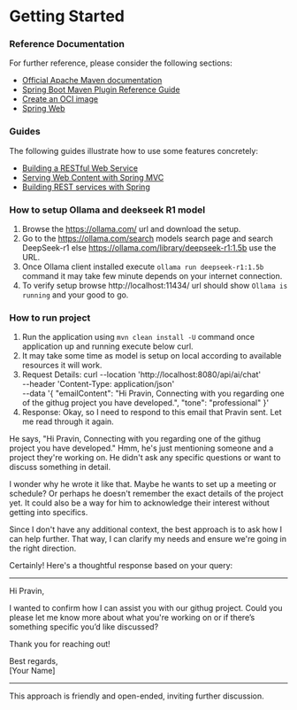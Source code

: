 # Getting Started

### Reference Documentation
For further reference, please consider the following sections:

* [Official Apache Maven documentation](https://maven.apache.org/guides/index.html)
* [Spring Boot Maven Plugin Reference Guide](https://docs.spring.io/spring-boot/3.4.4/maven-plugin)
* [Create an OCI image](https://docs.spring.io/spring-boot/3.4.4/maven-plugin/build-image.html)
* [Spring Web](https://docs.spring.io/spring-boot/3.4.4/reference/web/servlet.html)

### Guides
The following guides illustrate how to use some features concretely:

* [Building a RESTful Web Service](https://spring.io/guides/gs/rest-service/)
* [Serving Web Content with Spring MVC](https://spring.io/guides/gs/serving-web-content/)
* [Building REST services with Spring](https://spring.io/guides/tutorials/rest/)

### How to setup Ollama and deekseek R1 model
1. Browse the https://ollama.com/ url and download the setup.
2. Go to the https://ollama.com/search models search page and search DeepSeek-r1 else https://ollama.com/library/deepseek-r1:1.5b use the URL.
3. Once Ollama client installed execute `ollama run deepseek-r1:1.5b` command it may take few minute depends on your internet connection.
4. To verify setup browse http://localhost:11434/ url should show `Ollama is running` and your good to go.


### How to run project
1. Run the application using `mvn clean install -U` command once application up and running execute below curl.
2. It may take some time as model is setup on local according to available resources it will work. 
3. Request Details:
curl --location 'http://localhost:8080/api/ai/chat' \
--header 'Content-Type: application/json' \
--data '{
"emailContent": "Hi Pravin, Connecting with you regarding one of the githug project you have developed.",
"tone": "professional"
}'
4. Response:
   <think>
   Okay, so I need to respond to this email that Pravin sent. Let me read through it again.

He says, "Hi Pravin, Connecting with you regarding one of the githug project you have developed." Hmm, he's just mentioning someone and a project they're working on. He didn't ask any specific questions or want to discuss something in detail.

I wonder why he wrote it like that. Maybe he wants to set up a meeting or schedule? Or perhaps he doesn't remember the exact details of the project yet. It could also be a way for him to acknowledge their interest without getting into specifics.

Since I don't have any additional context, the best approach is to ask how I can help further. That way, I can clarify my needs and ensure we're going in the right direction.
</think>

Certainly! Here's a thoughtful response based on your query:

---

Hi Pravin,

I wanted to confirm how I can assist you with our githug project. Could you please let me know more about what you're working on or if there’s something specific you’d like discussed?

Thank you for reaching out!

Best regards,  
[Your Name]

--- 

This approach is friendly and open-ended, inviting further discussion.